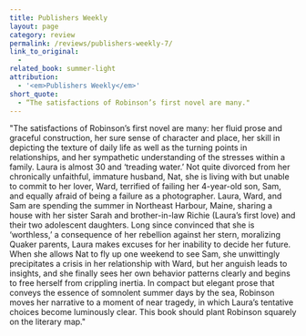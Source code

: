 ```yaml
---
title: Publishers Weekly
layout: page
category: review
permalink: /reviews/publishers-weekly-7/
link_to_original:
  - 
related_book: summer-light
attribution:
  - '<em>Publishers Weekly</em>'
short_quote:
  - “The satisfactions of Robinson’s first novel are many."
---
```

 "The satisfactions of Robinson’s first novel are many: her fluid prose and graceful construction, her sure sense of character and place, her skill in depicting the texture of daily life as well as the turning points in relationships, and her sympathetic understanding of the stresses within a family. Laura is almost 30 and ‘treading water.’ Not quite divorced from her chronically unfaithful, immature husband, Nat, she is living with but unable to commit to her lover, Ward, terrified of failing her 4-year-old son, Sam, and equally afraid of being a failure as a photographer. Laura, Ward, and Sam are spending the summer in Northeast Harbour, Maine, sharing a house with her sister Sarah and brother-in-law Richie (Laura’s first love) and their two adolescent daughters. Long since convinced that she is ‘worthless,’ a consequence of her rebellion against her stern, moralizing Quaker parents, Laura makes excuses for her inability to decide her future. When she allows Nat to fly up one weekend to see Sam, she unwittingly precipitates a crisis in her relationship with Ward, but her anguish leads to insights, and she finally sees her own behavior patterns clearly and begins to free herself from crippling inertia. In compact but elegant prose that conveys the essence of somnolent summer days by the sea, Robinson moves her narrative to a moment of near tragedy, in which Laura’s tentative choices become luminously clear. This book should plant Robinson squarely on the literary map."


